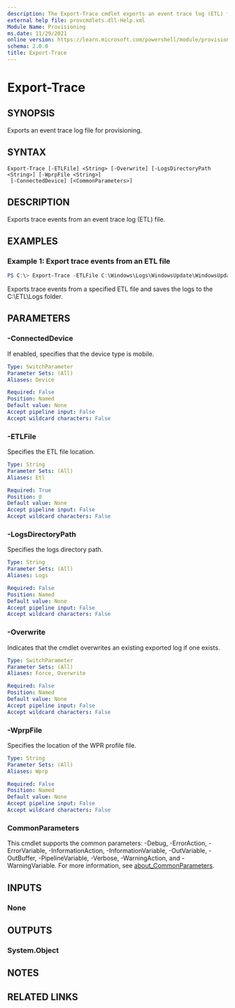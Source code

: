 ```yaml
---
description: The Export-Trace cmdlet exports an event trace log (ETL) file for provisioning.
external help file: provcmdlets.dll-Help.xml
Module Name: Provisioning
ms.date: 11/29/2021
online version: https://learn.microsoft.com/powershell/module/provisioning/export-trace?view=windowsserver2019-ps&wt.mc_id=ps-gethelp
schema: 2.0.0
title: Export-Trace
---
```


# Export-Trace

## SYNOPSIS
Exports an event trace log file for provisioning.

## SYNTAX

```
Export-Trace [-ETLFile] <String> [-Overwrite] [-LogsDirectoryPath <String>] [-WprpFile <String>]
 [-ConnectedDevice] [<CommonParameters>]
```

## DESCRIPTION
Exports trace events from an event trace log (ETL) file.

## EXAMPLES

### Example 1: Export trace events from an ETL file
```powershell
PS C:\> Export-Trace -ETLFile C:\Windows\Logs\WindowsUpdate\WindowsUpdate.20211013.074054.819.1.etl -LogsDirectoryPath C:\ETL\Logs
```

Exports trace events from a specified ETL file and saves the logs to the C:\ETL\Logs folder.

## PARAMETERS

### -ConnectedDevice
If enabled, specifies that the device type is mobile.

```yaml
Type: SwitchParameter
Parameter Sets: (All)
Aliases: Device

Required: False
Position: Named
Default value: None
Accept pipeline input: False
Accept wildcard characters: False
```

### -ETLFile
Specifies the ETL file location.

```yaml
Type: String
Parameter Sets: (All)
Aliases: Etl

Required: True
Position: 0
Default value: None
Accept pipeline input: False
Accept wildcard characters: False
```

### -LogsDirectoryPath
Specifies the logs directory path.

```yaml
Type: String
Parameter Sets: (All)
Aliases: Logs

Required: False
Position: Named
Default value: None
Accept pipeline input: False
Accept wildcard characters: False
```

### -Overwrite
Indicates that the cmdlet overwrites an existing exported log if one exists.

```yaml
Type: SwitchParameter
Parameter Sets: (All)
Aliases: Force, Overwrite

Required: False
Position: Named
Default value: None
Accept pipeline input: False
Accept wildcard characters: False
```

### -WprpFile
Specifies the location of the WPR profile file.

```yaml
Type: String
Parameter Sets: (All)
Aliases: Wprp

Required: False
Position: Named
Default value: None
Accept pipeline input: False
Accept wildcard characters: False
```

### CommonParameters
This cmdlet supports the common parameters: -Debug, -ErrorAction, -ErrorVariable, -InformationAction, -InformationVariable, -OutVariable, -OutBuffer, -PipelineVariable, -Verbose, -WarningAction, and -WarningVariable. For more information, see [about_CommonParameters](https://go.microsoft.com/fwlink/?LinkID=113216).

## INPUTS

### None


## OUTPUTS

### System.Object

## NOTES

## RELATED LINKS

